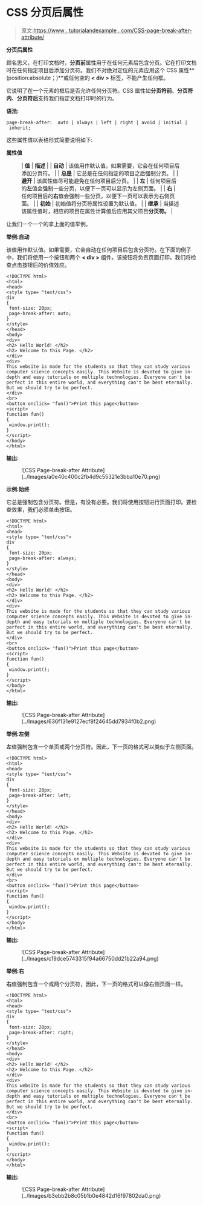 # CSS 分页后属性

> 原文:[https://www . tutorialandexample . com/CSS-page-break-after-attribute/](https://www.tutorialandexample.com/css-page-break-after-attribute/)

**分页后属性**

顾名思义，在打印文档时，**分页前**属性用于在任何元素后包含分页。它在打印文档时在任何指定项目后添加分页符。我们不对绝对定位的元素应用这个 CSS 属性**(position:absolute；)**或任何空的 **< div >** 标签，不能产生任何框。

它说明了在一个元素的框后是否允许任何分页符。CSS 属性如**分页符前**、**分页符内**、**分页符后**支持我们指定文档打印时的行为。

**语法:**

```
page-break-after:  auto | always | left | right | avoid | initial | inherit;  
```

这些属性值以表格形式简要说明如下:

**属性值**

<figure class="wp-block-table">

| **值** | **描述** |
| **自动** | 该值用作默认值。如果需要，它会在任何项目后添加分页符。 |
| **总是** | 它总是在任何指定的项目之后强制分页。 |
| **避开** | 该属性值尽可能避免在任何项目后分页。 |
| **左** | 任何项目后的**左**值会强制一些分页，以便下一页可以显示为左侧页面。 |
| **右** | 任何项目后的**右**值会强制一些分页，以便下一页可以表示为右侧页面。 |
| **初始** | 初始值将分页符属性设置为默认值。 |
| **继承** | 当描述该属性值时，相应的项目在属性计算值后应用其父项目**分页符。** |

</figure>

让我们一个一个的拿上面的值举例。

**举例:自动**

该值用作默认值。如果需要，它会自动在任何项目后包含分页符。在下面的例子中，我们将使用一个按钮和两个 **< div >** 组件。该按钮将负责页面打印。我们将检查点击按钮后的价值效应。

```
<!DOCTYPE html>
<html>
<head>
<style type= "text/css">
div
{
 font-size: 20px;
 page-break-after: auto;
}
</style>
</head>
<body>
<div>
<h2> Hello World! </h2>
<h2> Welcome to this Page. </h2>
</div>
<div>
This website is made for the students so that they can study various computer science concepts easily. This Website is devoted to give in-depth and easy tutorials on multiple technologies. Everyone can't be perfect in this entire world, and everything can't be best eternally. But we should try to be perfect.
</div>
<br>
<button onclick= "fun()">Print this page</button>
<script>
function fun()
{
 window.print();
}
</script>
</body>
</html>
```

**输出:**

<figure class="wp-block-image size-large">![CSS Page-break-after Attribute](../Images/a0e40c400c2fb4d9c55321e3bba10e70.png)</figure>

**示例:始终**

它总是强制包含分页符。但是，有没有必要。我们将使用按钮进行页面打印。要检查效果，我们必须单击按钮。

```
<!DOCTYPE html>
<html>
<head>
<style type= "text/css">
div
{
 font-size: 20px;
 page-break-after: always;
}
</style>
</head>
<body>
<div>
<h2> Hello World! </h2>
<h2> Welcome to this Page. </h2>
</div>
<div>
This website is made for the students so that they can study various computer science concepts easily. This Website is devoted to give in-depth and easy tutorials on multiple technologies. Everyone can't be perfect in this entire world, and everything can't be best eternally. But we should try to be perfect.
</div>
<br>
<button onclick= "fun()">Print this page</button>
<script>
function fun()
{
 window.print();
}
</script>
</body>
</html>
```

**输出:**

<figure class="wp-block-image size-large">![CSS Page-break-after Attribute](../Images/636f131e9127ecf8f24645dd7934f0b2.png)</figure>

**举例:左侧**

**左**值强制包含一个单页或两个分页符。因此，下一页的格式可以类似于左侧页面。

```
<!DOCTYPE html>
<html>
<head>
<style type= "text/css">
div
{
 font-size: 20px;
 page-break-after: left;
}
</style>
</head>
<body>
<div>
<h2> Hello World! </h2>
<h2> Welcome to this Page. </h2>
</div>
<div>
This website is made for the students so that they can study various computer science concepts easily. This Website is devoted to give in-depth and easy tutorials on multiple technologies. Everyone can't be perfect in this entire world, and everything can't be best eternally. But we should try to be perfect.
</div>
<br>
<button onclick= "fun()">Print this page</button>
<script>
function fun()
{
 window.print();
}
</script>
</body>
</html>
```

**输出:**

<figure class="wp-block-image size-large">![CSS Page-break-after Attribute](../Images/c19dce5743315f94a66750dd21b22a94.png)</figure>

**举例:右**

**右**值强制包含一个或两个分页符，因此，下一页的格式可以像右侧页面一样。

```
<!DOCTYPE html>
<html>
<head>
<style type= "text/css">
div
{
 font-size: 20px;
 page-break-after: right;
}
</style>
</head>
<body>
<div>
<h2> Hello World! </h2>
<h2> Welcome to this Page. </h2>
</div>
<div>
This website is made for the students so that they can study various computer science concepts easily. This Website is devoted to give in-depth and easy tutorials on multiple technologies. Everyone can't be perfect in this entire world, and everything can't be best eternally. But we should try to be perfect.
</div>
<br>
<button onclick= "fun()">Print this page</button>
<script>
function fun()
{
 window.print();
}
</script>
</body>
</html>
```

**输出:**

<figure class="wp-block-image size-large">![CSS Page-break-after Attribute](../Images/b3ebb2b8c05b1b0e4842d16f97802da0.png)</figure>